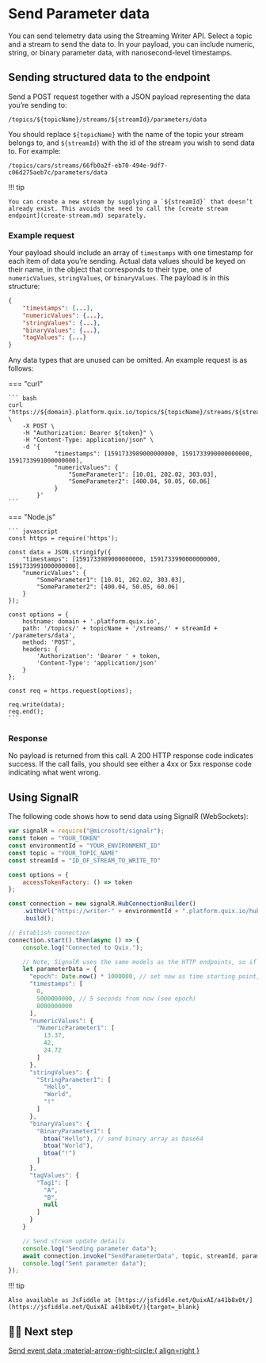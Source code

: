 # Send Parameter data

You can send telemetry data using the Streaming Writer API. Select a topic and a stream to send the data to. In your payload, you can include numeric, string, or binary parameter data, with nanosecond-level timestamps.

## Sending structured data to the endpoint

Send a POST request together with a JSON payload representing the data you’re sending to:

```
/topics/${topicName}/streams/${streamId}/parameters/data
```

You should replace `${topicName}` with the name of the topic your stream belongs to, and `${streamId}` with the id of the stream you wish to send data to. For example:

```
/topics/cars/streams/66fb0a2f-eb70-494e-9df7-c06d275aeb7c/parameters/data
```

!!! tip

	You can create a new stream by supplying a `${streamId}` that doesn’t already exist. This avoids the need to call the [create stream endpoint](create-stream.md) separately.

### Example request

Your payload should include an array of `timestamps` with one timestamp for each item of data you’re sending. Actual data values should be keyed on their name, in the object that corresponds to their type, one of `numericValues`, `stringValues`, or `binaryValues`. The payload is in this structure:

```json
{
    "timestamps": [...],
    "numericValues": {...},
    "stringValues": {...},
    "binaryValues": {...},
    "tagValues": {...}
}
```

Any data types that are unused can be omitted. An example request is as follows:

=== "curl"
    
    ``` bash
    curl "https://${domain}.platform.quix.io/topics/${topicName}/streams/${streamId}/parameters/data" \
        -X POST \
        -H "Authorization: Bearer ${token}" \
        -H "Content-Type: application/json" \
        -d '{
                 "timestamps": [1591733989000000000, 1591733990000000000, 1591733991000000000],
                 "numericValues": {
                     "SomeParameter1": [10.01, 202.02, 303.03],
                     "SomeParameter2": [400.04, 50.05, 60.06]
                 }
            }'
    ```

=== "Node.js"
    
    ``` javascript
    const https = require('https');
    
    const data = JSON.stringify({
        "timestamps": [1591733989000000000, 1591733990000000000, 1591733991000000000],
        "numericValues": {
            "SomeParameter1": [10.01, 202.02, 303.03],
            "SomeParameter2": [400.04, 50.05, 60.06]
        }
    });
    
    const options = {
        hostname: domain + '.platform.quix.io',
        path: '/topics/' + topicName + '/streams/' + streamId + '/parameters/data',
        method: 'POST',
        headers: {
            'Authorization': 'Bearer ' + token,
            'Content-Type': 'application/json'
        }
    };
    
    const req = https.request(options);
    
    req.write(data);
    req.end();
    ```

### Response

No payload is returned from this call. A 200 HTTP response code indicates success. If the call fails, you should see either a 4xx or 5xx response code indicating what went wrong.

## Using SignalR

The following code shows how to send data using SignalR (WebSockets):

```javascript
var signalR = require("@microsoft/signalr");
const token = "YOUR_TOKEN"
const environmentId = "YOUR_ENVIRONMENT_ID"
const topic = "YOUR_TOPIC_NAME"
const streamId = "ID_OF_STREAM_TO_WRITE_TO"

const options = {
    accessTokenFactory: () => token
};

const connection = new signalR.HubConnectionBuilder()
    .withUrl("https://writer-" + environmentId + ".platform.quix.io/hub", options)
    .build();

// Establish connection
connection.start().then(async () => {
    console.log("Connected to Quix.");

    // Note, SignalR uses the same models as the HTTP endpoints, so if in doubt, check HTTP endpoint samples or Swagger for model.
    let parameterData = {
      "epoch": Date.now() * 1000000, // set now as time starting point, in nanoseconds
      "timestamps": [
        0,
        5000000000, // 5 seconds from now (see epoch)
        8000000000
      ],
      "numericValues": {
        "NumericParameter1": [
          13.37,
          42,
          24.72
        ]
      },
      "stringValues": {
        "StringParameter1": [
          "Hello",
          "World",
          "!"
        ]
      },
      "binaryValues": {
        "BinaryParameter1": [
          btoa("Hello"), // send binary array as base64
          btoa("World"),
          btoa("!")
        ]
      },
      "tagValues": {
        "Tag1": [
          "A",
          "B",
          null
        ]
      }
    }

    // Send stream update details
    console.log("Sending parameter data");
    await connection.invoke("SendParameterData", topic, streamId, parameterData);
    console.log("Sent parameter data");
});
```

!!! tip 

	Also available as JsFiddle at [https://jsfiddle.net/QuixAI/a41b8x0t/](https://jsfiddle.net/QuixAI a41b8x0t/){target=_blank}


## 🏃‍♀️ Next step

[Send event data :material-arrow-right-circle:{ align=right }](send-event.md)
